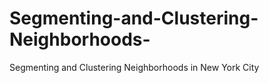 # Segmenting-and-Clustering-Neighborhoods-
Segmenting and Clustering Neighborhoods in New York City
